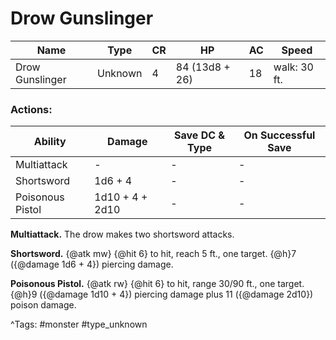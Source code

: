 # Drow Gunslinger

| Name | Type | CR | HP | AC | Speed |
|------|------|----|----|----|-------|
| Drow Gunslinger | Unknown | 4 | 84 (13d8 + 26) | 18 | walk: 30 ft. |

### Actions:

| Ability | Damage | Save DC & Type | On Successful Save |
|---------|--------|----------------|--------------------|
| Multiattack | - | - | - |
| Shortsword | 1d6 + 4 | - | - |
| Poisonous Pistol | 1d10 + 4 + 2d10 | - | - |


**Multiattack.** The drow makes two shortsword attacks.

**Shortsword.** {@atk mw} {@hit 6} to hit, reach 5 ft., one target. {@h}7 ({@damage 1d6 + 4}) piercing damage.

**Poisonous Pistol.** {@atk rw} {@hit 6} to hit, range 30/90 ft., one target. {@h}9 ({@damage 1d10 + 4}) piercing damage plus 11 ({@damage 2d10}) poison damage.

^Tags: #monster #type_unknown